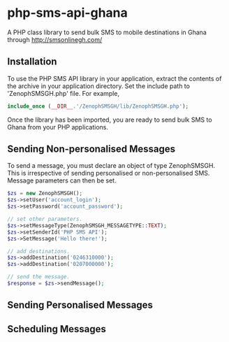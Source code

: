 # php-sms-api-ghana
A PHP class library to send bulk SMS to mobile destinations in Ghana through http://smsonlinegh.com/



## Installation
To use the PHP SMS API library in your application, extract the contents of the archive in your application directory. Set the include path to 'ZenophSMSGH.php' file. For example,


```php
include_once (__DIR__.'/ZenophSMSGH/lib/ZenophSMSGH.php');
```

Once the library has been imported, you are ready to send bulk SMS to Ghana from your PHP applications.


## Sending Non-personalised Messages
To send a message, you must declare an object of type ZenophSMSGH. This is irrespective of sending personalised or non-personalised SMS. Message parameters can then be set.

```php
$zs = new ZenophSMSGH();
$zs->setUser('account_login');
$zs->setPassword('account_password');

// set other parameters.
$zs->setMessageType(ZenophSMSGH_MESSAGETYPE::TEXT);
$zs->setSenderId('PHP SMS API');
$zs->SetMessage('Hello there!');

// add destinations.
$zs->addDestination('0246310000');
$zs->addDestination('0207000000');

// send the message.
$response = $zs->sendMessage();
```

## Sending Personalised Messages


## Scheduling Messages
